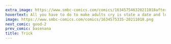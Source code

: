```yaml
---
extra_image: https://www.smbc-comics.com/comics/163457546320211018after.png
hovertext: All you have to do to make adults cry is state a date and location where they were more than 30 years ago.
image: https://www.smbc-comics.com/comics/1634575335-20211018.png
next_comic: good-2
prev_comic: basenana
title: Trick
---
```


